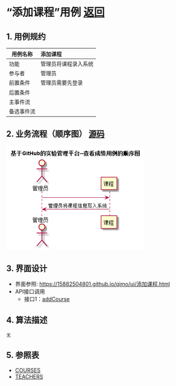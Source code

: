 # “添加课程”用例 [返回](../README.md)
## 1. 用例规约

|用例名称|添加课程|
|-------|:-------------|
|功能|管理员将课程录入系统|
|参与者|管理员|
|前置条件|管理员需要先登录|
|后置条件| |
|主事件流| |
|备选事件流| |

## 2. 业务流程（顺序图） [源码](../src/添加课程用例.puml)
![sequence1](../添加课程用例.png) 

## 3. 界面设计
- 界面参照: https://15882504801.github.io/qimo/ui/添加课程.html
- API接口调用
    - 接口1：[addCourse](../接口/addCourse.md) 

## 4. 算法描述
    无
    
## 5. 参照表
- [COURSES](../数据库设计.md/#COURSES)
- [TEACHERS](../数据库设计.md/#TEACHERS)
